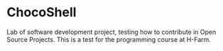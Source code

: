 # ChocoShell
Lab of software development project, testing how to contribute in Open Source Projects. This is a test for the programming course at H-Farm.

